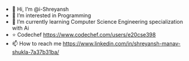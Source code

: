 - 👋 Hi, I’m @i-Shreyansh
- 👀 I’m interested in Programming
- 🌱 I’m currently learning Computer Science Engineering specialization with Ai
- ⭐ Codechef https://www.codechef.com/users/e20cse398
- 📫 How to reach me https://www.linkedin.com/in/shreyansh-manav-shukla-7a37b31ba/
